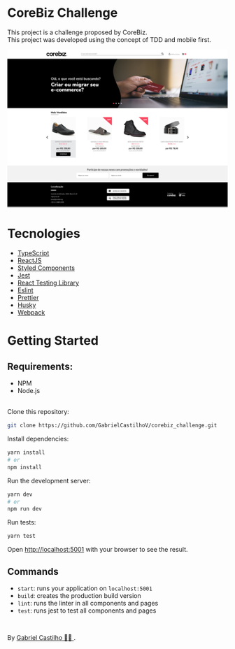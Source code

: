 # CoreBiz Challenge

This project is a challenge proposed by CoreBiz.
<br />
This project was developed using the concept of TDD and mobile first.

<p align="center">
  <img src="./.github/banner.png" />
</p>


# Tecnologies

- [TypeScript](https://www.typescriptlang.org/)
- [ReactJS](https://reactjs.org/)
- [Styled Components](https://styled-components.com/)
- [Jest](https://jestjs.io/)
- [React Testing Library](https://testing-library.com/docs/react-testing-library/intro)
- [Eslint](https://eslint.org/)
- [Prettier](https://prettier.io/)
- [Husky](https://github.com/typicode/husky)
- [Webpack](https://webpack.js.org/)

# Getting Started

## Requirements:

- NPM
- Node.js
<br /><br />

Clone this repository:
```bash
git clone https://github.com/GabrielCastilhoV/corebiz_challenge.git
```

Install dependencies:
```bash
yarn install
# or
npm install
```

Run the development server:
```bash
yarn dev
# or
npm run dev
```

Run tests:
```bash
yarn test
```

Open [http://localhost:5001](http://localhost:5001) with your browser to see the result.


## Commands

- `start`: runs your application on `localhost:5001`
- `build`: creates the production build version
- `lint`: runs the linter in all components and pages
- `test`: runs jest to test all components and pages

<br />

By <a href="https://www.linkedin.com/in/gabrielcastilhov" target="_blank"> Gabriel Castilho 👋🏽 </a>. <br />

